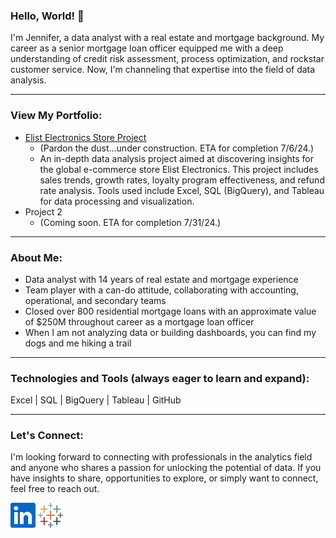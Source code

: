 ### Hello, World! 👋
I'm Jennifer, a data analyst with a real estate and mortgage background.  My career as a senior mortgage loan officer equipped me with a deep understanding of credit risk assessment, process optimization, and rockstar customer service. Now, I'm channeling that expertise into the field of data analysis.
____________________________________________________________________________________
### View My Portfolio:

- [Elist Electronics Store Project](https://github.com/jenncash29/Elist-Electronics-Store-Project/tree/main)
  - (Pardon the dust...under construction.  ETA for completion 7/6/24.)
  - An in-depth data analysis project aimed at discovering insights for the global e-commerce store Elist Electronics. This project includes sales trends, growth rates, loyalty program effectiveness, and refund rate analysis. Tools used include Excel, SQL (BigQuery), and Tableau for data processing and visualization.
- Project 2
  - (Coming soon. ETA for completion 7/31/24.)
____________________________________________________________________________________
### About Me:
- Data analyst with 14 years of real estate and mortgage experience 
- Team player with a can-do attitude, collaborating with accounting, operational, and secondary teams
- Closed over 800 residential mortgage loans with an approximate value of $250M throughout career as a mortgage loan officer 
- When I am not analyzing data or building dashboards, you can find my dogs and me hiking a trail
____________________________________________________________________________________
### Technologies and Tools (always eager to learn and expand):
Excel | SQL | BigQuery | Tableau | GitHub
____________________________________________________________________________________
### Let's Connect:
I'm looking forward to connecting with professionals in the analytics field
and anyone who shares a passion for unlocking the potential of data. If you have insights to share,
opportunities to explore, or simply want to connect, feel free to reach out. 

[<img src='https://github.com/jenncash29/jenncash29/blob/main/LinkedIn%20Icon.png' alt='LinkedIn' height='40'>](https://www.linkedin.com/in/jenncash29/)
[<img src='https://github.com/jenncash29/jenncash29/blob/main/Tableau%20Icon.svg' alt='Tableau' height='40'>](https://public.tableau.com/app/profile/jenncash29/vizzes) 
